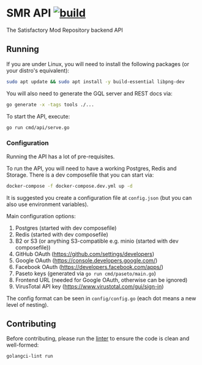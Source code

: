 # SMR API [![build](https://github.com/satisfactorymodding/smr-api/actions/workflows/build.yml/badge.svg)](https://github.com/satisfactorymodding/smr-api/actions/workflows/build.yml)

The Satisfactory Mod Repository backend API

## Running

If you are under Linux, you will need to install the following packages (or your distro's equivalent):

```bash
sudo apt update && sudo apt install -y build-essential libpng-dev
```

You will also need to generate the GQL server and REST docs via:

```bash
go generate -x -tags tools ./...
```

To start the API, execute:

```bash
go run cmd/api/serve.go
```

### Configuration

Running the API has a lot of pre-requisites.

To run the API, you will need to have a working Postgres, Redis and Storage. There is a dev composefile that you can start via:
```bash
docker-compose -f docker-compose.dev.yml up -d
```

It is suggested you create a configuration file at `config.json` (but you can also use environment variables).

Main configuration options:

1. Postgres (started with dev composefile)
2. Redis (started with dev composefile)
3. B2 or S3 (or anything S3-compatible e.g. minio (started with dev composefile))
4. GitHub OAuth (https://github.com/settings/developers)
5. Google OAuth (https://console.developers.google.com/)
6. Facebook OAuth (https://developers.facebook.com/apps/)
7. Paseto keys (generated via `go run cmd/paseto/main.go`)
8. Frontend URL (needed for Google OAuth, otherwise can be ignored)
9. VirusTotal API key (https://www.virustotal.com/gui/sign-in)

The config format can be seen in `config/config.go` (each dot means a new level of nesting).

## Contributing

Before contributing, please run the [linter](https://golangci-lint.run/) to ensure the code is clean and well-formed:

```bash
golangci-lint run
```